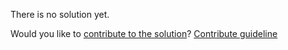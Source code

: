 
There is no solution yet.

Would you like to [contribute to the solution](https://github.com/BFEdev/BFE.dev-solutions/blob/main/problem/create-a-sum_en.md)? [Contribute guideline](https://github.com/BFEdev/BFE.dev-solutions#how-to-contribute)
